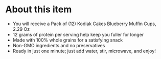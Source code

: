 # **About this item**

- You will receive a Pack of (12) Kodiak Cakes Blueberry Muffin Cups, 2.29 Oz
- 12 grams of protein per serving help keep you fuller for longer
- Made with 100% whole grains for a satisfying snack
- Non-GMO ingredients and no preservatives
- Ready in just one minute; just add water, stir, microwave, and enjoy!
